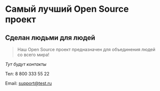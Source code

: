 # Самый лучший Open Source проект

## Сделан людьми для людей

> Наш Open Source проект предназначен для объединения людей со всего мира!

_Тут будут контакты_ 

Тел: 8 800 333 55 22

Email: support@test.ru
